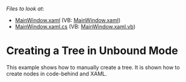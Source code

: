 <!-- default file list -->
*Files to look at*:

* [MainWindow.xaml](./CS/DXTreeList_UnboundMode/MainWindow.xaml) (VB: [MainWindow.xaml](./VB/DXTreeList_UnboundMode/MainWindow.xaml))
* [MainWindow.xaml.cs](./CS/DXTreeList_UnboundMode/MainWindow.xaml.cs) (VB: [MainWindow.xaml.vb](./VB/DXTreeList_UnboundMode/MainWindow.xaml.vb))
<!-- default file list end -->
# Creating a Tree in Unbound Mode


<p>This example shows how to manually create a tree. It is shown how to create nodes in code-behind and XAML.</p>

<br/>



